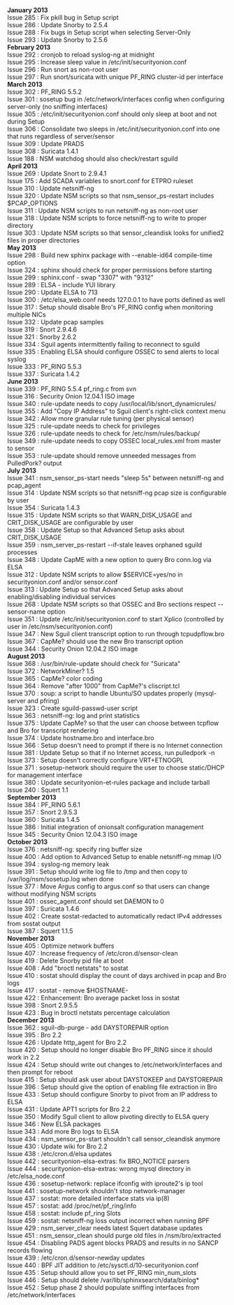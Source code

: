 **January 2013**  
 Issue 285 : Fix pkill bug in Setup script  
 Issue 286 : Update Snorby to 2.5.4  
 Issue 288 : Fix bugs in Setup script when selecting Server-Only  
 Issue 293 : Update Snorby to 2.5.6  
**February 2013**  
 Issue 292 : cronjob to reload syslog-ng at midnight  
 Issue 295 : Increase sleep value in /etc/init/securityonion.conf  
 Issue 296 : Run snort as non-root user  
 Issue 297 : Run snort/suricata with unique PF_RING cluster-id per interface  
**March 2013**  
 Issue 302 : PF_RING 5.5.2  
 Issue 301 : sosetup bug in /etc/network/interfaces config when configuring server-only (no sniffing interfaces)  
 Issue 305 : /etc/init/securityonion.conf should only sleep at boot and not during Setup  
 Issue 306 : Consolidate two sleeps in /etc/init/securityonion.conf into one that runs regardless of server/sensor  
 Issue 309 : Update PRADS  
 Issue 308 : Suricata 1.4.1  
 Issue 188 : NSM watchdog should also check/restart sguild  
**April 2013**  
 Issue 269 : Update Snort to 2.9.4.1  
 Issue 175 : Add SCADA variables to snort.conf for ETPRO ruleset  
 Issue 310 : Update netsniff-ng  
 Issue 320 : Update NSM scripts so that nsm_sensor_ps-restart includes $PCAP_OPTIONS  
 Issue 311 : Update NSM scripts to run netsniff-ng as non-root user  
 Issue 318 : Update NSM scripts to force netsniff-ng to write to proper directory  
 Issue 303 : Update NSM scripts so that sensor_cleandisk looks for unified2 files in proper directories  
**May 2013**  
 Issue 298 : Build new sphinx package with --enable-id64 compile-time option  
 Issue 324 : sphinx should check for proper permissions before starting  
 Issue 299 : sphinx.conf - swap "3307" with "9312"  
 Issue 289 : ELSA - include YUI library  
 Issue 290 : Update ELSA to 713  
 Issue 300 : /etc/elsa_web.conf needs 127.0.0.1 to have ports defined as well  
 Issue 317 : Setup should disable Bro's PF_RING config when monitoring multiple NICs  
 Issue 332 : Update pcap samples  
 Issue 319 : Snort 2.9.4.6  
 Issue 321 : Snorby 2.6.2  
 Issue 334 : Sguil agents intermittently failing to reconnect to sguild  
 Issue 335 : Enabling ELSA should configure OSSEC to send alerts to local syslog  
 Issue 333 : PF_RING 5.5.3  
 Issue 337 : Suricata 1.4.2  
**June 2013**  
 Issue 339 : PF_RING 5.5.4 pf_ring.c from svn  
 Issue 316 : Security Onion 12.04.1 ISO image  
 Issue 340 : rule-update needs to copy /usr/local/lib/snort_dynamicrules/  
 Issue 355 : Add "Copy IP Address" to Sguil client's right-click context menu  
 Issue 342 : Allow more granular rule tuning (per physical sensor)  
 Issue 325 : rule-update needs to check for privileges  
 Issue 326 : rule-update needs to check for /etc/nsm/rules/backup/  
 Issue 349 : rule-update needs to copy OSSEC local_rules.xml from master to sensor  
 Issue 353 : rule-update should remove unneeded messages from PulledPork? output  
**July 2013**  
 Issue 341 : nsm_sensor_ps-start needs "sleep 5s" between netsniff-ng and pcap_agent  
 Issue 314 : Update NSM scripts so that netsniff-ng pcap size is configurable by user  
 Issue 354 : Suricata 1.4.3  
 Issue 315 : Update NSM scripts so that WARN_DISK_USAGE and CRIT_DISK_USAGE are configurable by user  
 Issue 358 : Update Setup so that Advanced Setup asks about CRIT_DISK_USAGE  
 Issue 359 : nsm_server_ps-restart --if-stale leaves orphaned sguild processes  
 Issue 348 : Update CapME with a new option to query Bro conn.log via ELSA  
 Issue 312 : Update NSM scripts to allow $SERVICE=yes/no in securityonion.conf and/or sensor.conf  
 Issue 313 : Update Setup so that Advanced Setup asks about enabling/disabling individual services  
 Issue 268 : Update NSM scripts so that OSSEC and Bro sections respect --sensor-name option  
 Issue 351 : Update /etc/init/securityonion.conf to start Xplico (controlled by user in /etc/nsm/securityonion.conf)  
 Issue 347 : New Sguil client transcript option to run through tcpudpflow.bro  
 Issue 367 : CapMe? should use the new Bro transcript option  
 Issue 344 : Security Onion 12.04.2 ISO image  
**August 2013**  
 Issue 368 : /usr/bin/rule-update should check for "Suricata"  
 Issue 372 : NetworkMiner? 1.5  
 Issue 365 : CapMe? color coding  
 Issue 364 : Remove "after 1000" from CapMe?'s cliscript.tcl  
 Issue 370 : soup: a script to handle Ubuntu/SO updates properly (mysql-server and pfring)  
 Issue 323 : Create sguild-passwd-user script  
 Issue 363 : netsniff-ng: log and print statistics   
 Issue 375 : Update CapMe? so that the user can choose between tcpflow and Bro for transcript rendering  
 Issue 374 : Update hostname.bro and interface.bro  
 Issue 366 : Setup doesn't need to prompt if there is no Internet connection  
 Issue 381 : Update Setup so that if no Internet access, run pulledpork -n  
 Issue 373 : Setup doesn't correctly configure VRT+ETNOGPL  
 Issue 371 : sosetup-network should require the user to choose static/DHCP for management interface  
 Issue 380 : Update securityonion-et-rules package and include tarball  
 Issue 240 : Squert 1.1  
**September 2013**  
 Issue 384 : PF_RING 5.6.1  
 Issue 357 : Snort 2.9.5.3  
 Issue 360 : Suricata 1.4.5  
 Issue 386 : Initial integration of onionsalt configuration management  
 Issue 345 : Security Onion 12.04.3 ISO image  
**October 2013**  
 Issue 376 : netsniff-ng: specify ring buffer size   
 Issue 400 : Add option to Advanced Setup to enable netsniff-ng mmap I/O  
 Issue 394 : syslog-ng memory leak  
 Issue 391 : Setup should write log file to /tmp and then copy to /var/log/nsm/sosetup.log when done  
 Issue 377 : Move Argus config to argus.conf so that users can change without modifying NSM scripts  
 Issue 401 : ossec_agent.conf should set DAEMON to 0  
 Issue 397 : Suricata 1.4.6  
 Issue 402 : Create sostat-redacted to automatically redact IPv4 addresses from sostat output  
 Issue 387 : Squert 1.1.5  
**November 2013**  
 Issue 405 : Optimize network buffers  
 Issue 407 : Increase frequency of /etc/cron.d/sensor-clean  
 Issue 419 : Delete Snorby pid file at boot  
 Issue 408 : Add "broctl netstats" to sostat  
 Issue 410 : sostat should display the count of days archived in pcap and Bro logs  
 Issue 417 : sostat - remove $HOSTNAME-  
 Issue 422 : Enhancement: Bro average packet loss in sostat  
 Issue 398 : Snort 2.9.5.5  
 Issue 423 : Bug in broctl netstats percentage calculation  
**December 2013**  
 Issue 362 : sguil-db-purge - add DAYSTOREPAIR option  
 Issue 395 : Bro 2.2  
 Issue 426 : Update http_agent for Bro 2.2  
 Issue 420 : Setup should no longer disable Bro PF_RING since it should work in 2.2  
 Issue 424 : Setup should write out changes to /etc/network/interfaces and then prompt for reboot  
 Issue 415 : Setup should ask user about DAYSTOKEEP and DAYSTOREPAIR  
 Issue 396 : Setup should give the option of enabling file extraction in Bro  
 Issue 433 : Setup should configure Snorby to pivot from an IP address to ELSA  
 Issue 431 : Update APT1 scripts for Bro 2.2  
 Issue 350 : Modify Sguil client to allow pivoting directly to ELSA query  
 Issue 346 : New ELSA packages  
 Issue 343 : Add more Bro logs to ELSA  
 Issue 434 : nsm_sensor_ps-start shouldn't call sensor_cleandisk anymore  
 Issue 430 : Update wiki for Bro 2.2  
 Issue 438 : /etc/cron.d/elsa updates  
 Issue 442 : securityonion-elsa-extras: fix BRO_NOTICE parsers  
 Issue 444 : securityonion-elsa-extras: wrong mysql directory in /etc/elsa_node.conf  
 Issue 436 : sosetup-network: replace ifconfig with iproute2's ip tool  
 Issue 441 : sosetup-network shouldn't stop network-manager  
 Issue 437 : sostat: more detailed interface stats via ip(8)  
 Issue 457 : sostat: add /proc/net/pf_ring/info  
 Issue 458 : sostat: include pf_ring Slots  
 Issue 459 : sostat: netsniff-ng loss output incorrect when running BPF  
 Issue 429 : nsm_server_clear needs latest Squert database updates  
 Issue 451 : nsm_sensor_clean should purge old files in /nsm/bro/extracted  
 Issue 454 : Disabling PADS agent blocks PRADS and results in no SANCP records flowing  
 Issue 439 : /etc/cron.d/sensor-newday updates  
 Issue 440 : BPF JIT addition to /etc/sysctl.d/10-securityonion.conf  
 Issue 435 : Setup should allow you to set PF_RING min_num_slots  
 Issue 446 : Setup should delete /var/lib/sphinxsearch/data/binlog*  
 Issue 452 : Setup phase 2 should populate sniffing interfaces from /etc/network/interfaces    